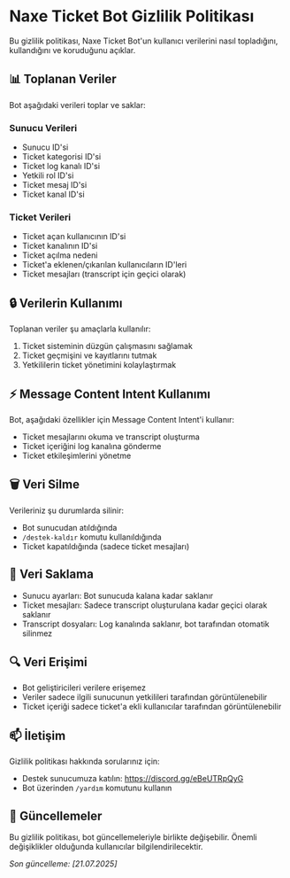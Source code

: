 # Naxe Ticket Bot Gizlilik Politikası

Bu gizlilik politikası, Naxe Ticket Bot'un kullanıcı verilerini nasıl topladığını, kullandığını ve koruduğunu açıklar.

## 📊 Toplanan Veriler

Bot aşağıdaki verileri toplar ve saklar:

### Sunucu Verileri
- Sunucu ID'si
- Ticket kategorisi ID'si
- Ticket log kanalı ID'si
- Yetkili rol ID'si
- Ticket mesaj ID'si
- Ticket kanal ID'si

### Ticket Verileri
- Ticket açan kullanıcının ID'si
- Ticket kanalının ID'si
- Ticket açılma nedeni
- Ticket'a eklenen/çıkarılan kullanıcıların ID'leri
- Ticket mesajları (transcript için geçici olarak)

## 🔒 Verilerin Kullanımı

Toplanan veriler şu amaçlarla kullanılır:
1. Ticket sisteminin düzgün çalışmasını sağlamak
2. Ticket geçmişini ve kayıtlarını tutmak
3. Yetkililerin ticket yönetimini kolaylaştırmak

## ⚡ Message Content Intent Kullanımı

Bot, aşağıdaki özellikler için Message Content Intent'i kullanır:
- Ticket mesajlarını okuma ve transcript oluşturma
- Ticket içeriğini log kanalına gönderme
- Ticket etkileşimlerini yönetme

## 🗑️ Veri Silme

Verileriniz şu durumlarda silinir:
- Bot sunucudan atıldığında
- `/destek-kaldır` komutu kullanıldığında
- Ticket kapatıldığında (sadece ticket mesajları)

## 📝 Veri Saklama

- Sunucu ayarları: Bot sunucuda kalana kadar saklanır
- Ticket mesajları: Sadece transcript oluşturulana kadar geçici olarak saklanır
- Transcript dosyaları: Log kanalında saklanır, bot tarafından otomatik silinmez

## 🔍 Veri Erişimi

- Bot geliştiricileri verilere erişemez
- Veriler sadece ilgili sunucunun yetkilileri tarafından görüntülenebilir
- Ticket içeriği sadece ticket'a ekli kullanıcılar tarafından görüntülenebilir

## 📫 İletişim

Gizlilik politikası hakkında sorularınız için:
- Destek sunucumuza katılın: https://discord.gg/eBeUTRpQyG
- Bot üzerinden `/yardım` komutunu kullanın

## 📅 Güncellemeler

Bu gizlilik politikası, bot güncellemeleriyle birlikte değişebilir. Önemli değişiklikler olduğunda kullanıcılar bilgilendirilecektir.

*Son güncelleme: [21.07.2025]* 
